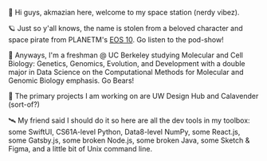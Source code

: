 👋 Hi guys, akmazian here, welcome to my space station (nerdy vibez). 

🪐 Just so y'all knows, the name is stolen from a beloved character and space pirate from PLANETM's [EOS 10](https://planetm.io/eos10/). Go listen to the pod-show!

🧸 Anyways, I'm a freshman @ UC Berkeley studying Molecular and Cell Biology: Genetics, Genomics, Evolution, and Development with a double major in Data Science on the Computational Methods for Molecular and Genomic Biology emphasis. Go Bears!

🚀 The primary projects I am working on are UW Design Hub and Calavender (sort-of?)

🛰️ My friend said I should do it so here are all the dev tools in my toolbox: some SwiftUI, CS61A-level Python, Data8-level NumPy, some React.js, some Gatsby.js, some broken Node.js, some broken Java, some Sketch & Figma, and a little bit of Unix command line.
<!-- 
✨ While we are at it, here are some classes I have taken: 
- Math: AP Calculus BC 5, Math 53 equivalent, Math 54 equivalent
- CS: 61A, C88C, 61B IP hopefully
- Data: C8 (that's it so far)
- Chem: 3A, 3B IP
- Physics: 8A
- MCB: 140, C100A IP, 140L IP, 240 hopefully IP -->
